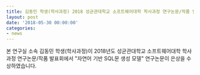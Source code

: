 ```yaml
---
title: 김동민 학생(학사과정) 2018 성균관대학교 소프트웨어대학 학사과정 연구논문/작품 발표회 은상 수상
layout: post
date: '2018-05-30 00:00:00'
categories:
- news
---
```


본 연구실 소속 김동민 학생(학사과정)이 2018년도 성균관대학교 소프트웨어대학 학사과정 연구논문/작품 발표회에서 "자연어 기반 SQL문 생성 모델" 연구논문이 은상을 수상하였습니다.